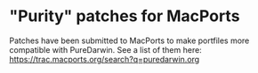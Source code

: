 "Purity" patches for MacPorts
=============================
Patches have been submitted to MacPorts to make portfiles more compatible with PureDarwin. See a list of them here:
<https://trac.macports.org/search?q=puredarwin.org> 
